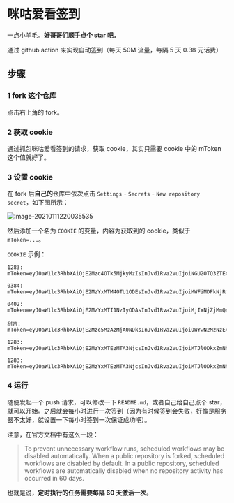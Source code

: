 # 咪咕爱看签到

一点小羊毛。**好哥哥们顺手点个 star 吧。**

通过 github action 来实现自动签到（每天 50M 流量，每隔 5 天 0.38 元话费）

## 步骤

### 1 fork 这个仓库

点击右上角的 fork。

### 2 获取 cookie

通过抓包咪咕爱看签到的请求，获取 cookie，其实只需要 cookie 中的 mToken 这个值就好了。

### 3 设置 cookie

在 fork 后**自己的**仓库中依次点击 `Settings` - `Secrets` - `New repository secret`，如下图所示：

![image-20210111220035535](README.assets/image-20210111220035535.png)

然后添加一个名为 `COOKIE` 的变量，内容为获取到的 cookie，类似于 `mToken=...`。

`COOKIE` 示例：

```text
1283: mToken=eyJ0aW1lc3RhbXAiOjE2Mzc4OTk5MjkyMzIsInJvd1Rva2VuIjoiNGU2OTQ3ZTE4ZjhkZTFlNzQ2NmEyZmYxNTFhMWZlNWIiLCJ1aWQiOjIzNDY4MjIsIm1vYmlsZSI6IjE4MzU4NTcxMjgzIiwiZXh0ZW5kIjoie1wibW9iaWxlVHlwZVwiOlwiMFwifSIsImRldmljZUlkIjoiMDUwNDMxODhkOTFiZGVkOCIsImNsaWVudFZlcnNpb24iOiI1LjIuMyIsImRldmljZU1vZGVsIjoiSE9OT1IiLCJndWVzdCI6ZmFsc2UsInNpZ24iOiI5ODljMzQyZjYxMmEyMDcxM2FmNWM3NTYzMmY5ZGZjOSJ9; 
```

```text
0384: mToken=eyJ0aW1lc3RhbXAiOjE2MzYxMTM4OTU1ODEsInJvd1Rva2VuIjoiMWFiMDFkNjRmNTkyYWYzOGUyNGFlMDM5ODg0Y2VkNjkiLCJ1aWQiOjE2NTE2MjAwLCJtb2JpbGUiOiIxMzQ4NjU5MDM4NCIsImV4dGVuZCI6IntcIm1vYmlsZVR5cGVcIjpcIjBcIn0iLCJkZXZpY2VJZCI6IjA1MDQzMTg4ZDkxYmRlZDgiLCJjbGllbnRWZXJzaW9uIjoiNS4xLjkiLCJkZXZpY2VNb2RlbCI6IkhPTk9SIiwiZ3Vlc3QiOmZhbHNlLCJzaWduIjoiZGRlZDhkNTllNjUwOTBiMjRkOGQzM2QyY2E3ODMzMzMifQ; 
```

```text
0402: mToken=eyJ0aW1lc3RhbXAiOjE2MzYxMTI1NzIyODAsInJvd1Rva2VuIjoiMjIxNjZjMmQ4NGYwMDlmYmU3Njk4NWI1ZGZhYzg5ZTQiLCJ1aWQiOjM2MDU1ODYsIm1vYmlsZSI6IjEzOTY3NTMwNDAyIiwiZXh0ZW5kIjoie1wibW9iaWxlVHlwZVwiOlwiMFwifSIsImRldmljZUlkIjoiMDUwNDMxODhkOTFiZGVkOCIsImNsaWVudFZlcnNpb24iOiI1LjEuOSIsImRldmljZU1vZGVsIjoiSE9OT1IiLCJndWVzdCI6ZmFsc2UsInNpZ24iOiI5YTRiNDhjNGU1Mjg3YzRkOTAxNGIwMTE5NTk3ZmI3MSJ9;
```

```text
树吉: mToken=eyJ0aW1lc3RhbXAiOjE2Mzc5MzAzMjA0NDksInJvd1Rva2VuIjoiOWYwN2MzNzE4MTAzZjU3YWFjODU4MTFiZjhkYThmMTEiLCJ1aWQiOjExODg5MzQ1LCJtb2JpbGUiOiIxMzU2NzU2MzI2OCIsImV4dGVuZCI6IntcIm1vYmlsZVR5cGVcIjpcIjBcIn0iLCJkZXZpY2VJZCI6ImVlY2QwZTg5NDBjMDY2YjIiLCJjbGllbnRWZXJzaW9uIjoiNS4yLjMiLCJkZXZpY2VNb2RlbCI6IlhpYW9taSIsImd1ZXN0IjpmYWxzZSwic2lnbiI6IjIyZWU5MzViZjJkODdiOTllYmIxMDc2MmZmNTU5YjRhIn0;
```

```text
1283: mToken=eyJ0aW1lc3RhbXAiOjE2MzYxMTEzMTA3NjcsInJvd1Rva2VuIjoiMTJlODkxZmNhZWI0ZjJjY2M5MWY2NDZiNTE5MmMzMDAiLCJ1aWQiOjIzNDY4MjIsIm1vYmlsZSI6IjE4MzU4NTcxMjgzIiwiZXh0ZW5kIjoie1wibW9iaWxlVHlwZVwiOlwiMFwifSIsImRldmljZUlkIjoiMDUwNDMxODhkOTFiZGVkOCIsImNsaWVudFZlcnNpb24iOiI1LjEuOSIsImRldmljZU1vZGVsIjoiSE9OT1IiLCJndWVzdCI6ZmFsc2UsInNpZ24iOiJhOTIzYTg5NjhjOWJkY2RmMGQ3NmQ1NTE1NjI1NWJlOCJ9;
```

```text
1283: mToken=eyJ0aW1lc3RhbXAiOjE2MzYxMTEzMTA3NjcsInJvd1Rva2VuIjoiMTJlODkxZmNhZWI0ZjJjY2M5MWY2NDZiNTE5MmMzMDAiLCJ1aWQiOjIzNDY4MjIsIm1vYmlsZSI6IjE4MzU4NTcxMjgzIiwiZXh0ZW5kIjoie1wibW9iaWxlVHlwZVwiOlwiMFwifSIsImRldmljZUlkIjoiMDUwNDMxODhkOTFiZGVkOCIsImNsaWVudFZlcnNpb24iOiI1LjEuOSIsImRldmljZU1vZGVsIjoiSE9OT1IiLCJndWVzdCI6ZmFsc2UsInNpZ24iOiJhOTIzYTg5NjhjOWJkY2RmMGQ3NmQ1NTE1NjI1NWJlOCJ9;
```

### 4 运行

随便发起一个 push 请求，可以修改一下 `README.md`，或者自己给自己点个 star，就可以开始。之后就会每小时进行一次签到（因为有时候签到会失败，好像是服务器不太好，就设置一下每小时签到一次保证成功吧）。

注意，在官方文档中有这么一段：

> To prevent unnecessary workflow runs, scheduled workflows may be disabled automatically. When a public repository is forked, scheduled workflows are disabled by default. In a public repository, scheduled workflows are automatically disabled when no repository activity has occurred in 60 days.

也就是说，**定时执行的任务需要每隔 60 天激活一次**。
